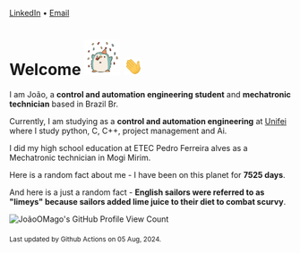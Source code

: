 [LinkedIn](https://www.linkedin.com/in/joão-pedro-gozzoli-b95641301/) &bull;
[Email](joaopedrogozzoli@gmail.com)

# Welcome <img src="happy.gif" height="64px" /> <img src="wave.gif" height="32px" />

I am João, a  **control and automation engineering student** and **mechatronic technician** based in Brazil Br.

Currently, I am studying as a **control and automation engineering** at [Unifei](https://unifei.edu.br) where I study python, C, C++, project management and Ai.

I did my high school education at ETEC Pedro Ferreira alves as a Mechatronic technician in Mogi Mirim.

Here is a random fact about me - I have been on this planet for **7525 days**.

And here is a just a random fact -  **English sailors were referred to as "limeys" because sailors added lime juice to their diet to combat scurvy**.

![JoãoOMago's GitHub Profile View Count](https://komarev.com/ghpvc/?username=JoaoOMago)

<sub>Last updated by Github Actions on 05 Aug, 2024.</sub>
